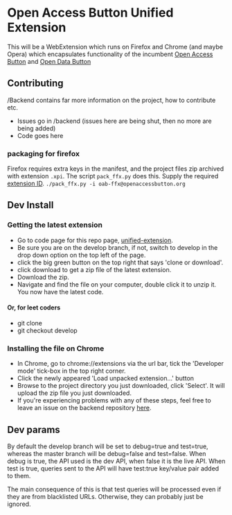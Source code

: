 Open Access Button Unified Extension
===============

This will be a WebExtension which runs on Firefox and Chrome (and maybe Opera) which encapsulates functionality of the incumbent [Open Access Button](https://github.com/OAButton/oab-chromeaddon) and [Open Data Button](https://github.com/OAButton/odb-chromeaddon)

## Contributing

/Backend contains far more information on the project, how to contribute etc. 

* Issues go in /backend (issues here are being shut, then no more are being added)
* Code goes here

### packaging for firefox

Firefox requires extra keys in the manifest, and the project files zip archived with extension ```.xpi```. The script ```pack_ffx.py``` does this. Supply the required [extension ID](https://developer.mozilla.org/en-US/Add-ons/Install_Manifests#id).
```./pack_ffx.py -i oab-ffx@openaccessbutton.org```

## Dev Install

### Getting the latest extension

* Go to code page for this repo page, [unified-extension](https://github.com/meganwaps/unified-extension/). 
* Be sure you are on the develop branch, if not, switch to develop in the drop down option on the top left of the page.
* click the big green button on the top right that says 'clone or download'.
* click download to get a zip file of the latest extension.
* Download the zip.
* Navigate and find the file on your computer, double click it to unzip it. You now have the latest code.

#### Or, for leet coders

* git clone
* git checkout develop

### Installing the file on Chrome

* In Chrome, go to chrome://extensions via the url bar, tick the 'Developer mode' tick-box in the top right corner.
* Click the newly appeared 'Load unpacked extension...' button
* Browse to the project directory you just downloaded, click 'Select'. It will upload the zip file you just downloaded. 
* If you're experiencing problems with any of these steps, feel free to leave an issue on the backend repository [here](https://github.com/OAButton/backend/issues/new). 
 
## Dev params

By default the develop branch will be set to debug=true and test=true, whereas the master branch will be 
debug=false and test=false. When debug is true, the API used is the dev API, when false it is the live API. 
When test is true, queries sent to the API will have test:true key/value pair added to them. 

The main consequence of this is that test queries will be processed even if they are from blacklisted URLs. 
Otherwise, they can probably just be ignored.







